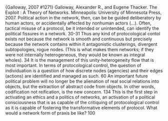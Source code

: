 ﻿{Galloway, 2007 #1271}
Galloway, Alexander R., and Eugene Thacker. The Exploit : A Theory of Networks. Minneapolis: University of Minnesota Press, 2007.
Political action in the network, then, can be be guided deliberatory by human actors, or accidentally affected by nonhuman actors (...). Often, tactical misuse of a protocol, be it intended or unintended, can identify the political fissures in a network. 30-31
Thus any kind of protocological contol exists not because the network is smooth and continuous but precisely because the network contains within it antagonistic clusterings, divergent subtopologies, rogue nodes. (This is what makes them networks; if they were not internally heterogeneous, they would be known as integral wholes). 34
It is the management of this unity-heterogeneity flow that is most important. In terms of protocological control, the question of individuation is a question of how discrete nodes (agencies) and their edges (actions) are identified and managed as such. 60
An important future political problem will no longer be the alienation of real social relations into objects, but the extraction of abstract code from objects. In other words, codification not reification, is the new concern. 134
This is the first step in activating an ethics and a politics of networks, an activation of a political consciousness that is as capable of the critiquing of protocological control as it is capable of fostering the transformative elements of protocol. What would a network form of praxis be like? 100
